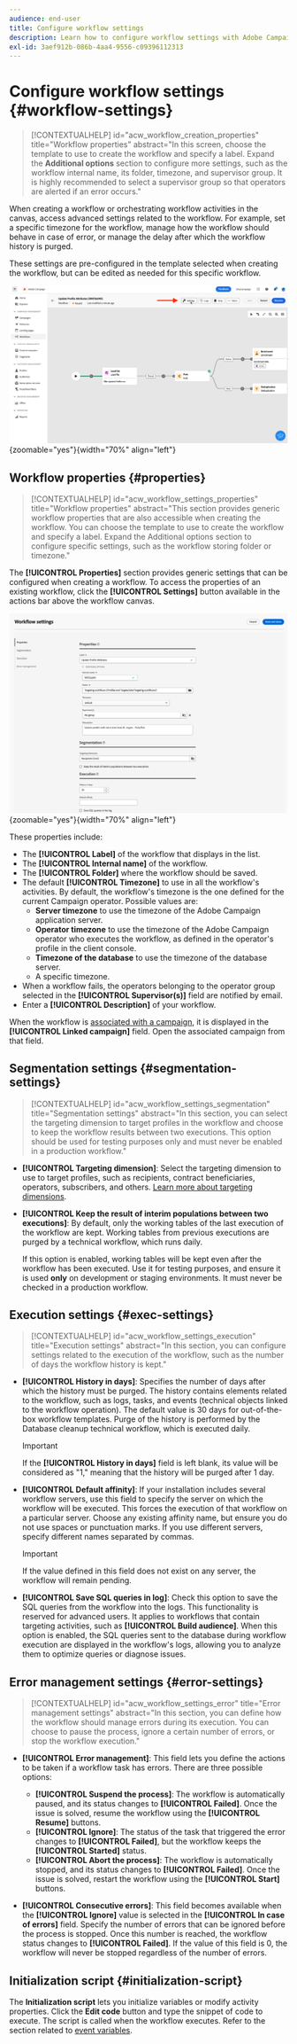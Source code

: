 ```yaml
---
audience: end-user
title: Configure workflow settings
description: Learn how to configure workflow settings with Adobe Campaign Web
exl-id: 3aef912b-086b-4aa4-9556-c09396112313
---
```

# Configure workflow settings {#workflow-settings}

>[!CONTEXTUALHELP]
>id="acw_workflow_creation_properties"
>title="Workflow properties"
>abstract="In this screen, choose the template to use to create the workflow and specify a label. Expand the **Additional options** section to configure more settings, such as the workflow internal name, its folder, timezone, and supervisor group. It is highly recommended to select a supervisor group so that operators are alerted if an error occurs."

When creating a workflow or orchestrating workflow activities in the canvas, access advanced settings related to the workflow. For example, set a specific timezone for the workflow, manage how the workflow should behave in case of error, or manage the delay after which the workflow history is purged.

These settings are pre-configured in the template selected when creating the workflow, but can be edited as needed for this specific workflow.

![Workflow settings button interface](assets/workflow-settings-button.png){zoomable="yes"}{width="70%" align="left"}

## Workflow properties {#properties}

>[!CONTEXTUALHELP]
>id="acw_workflow_settings_properties"
>title="Workflow properties"
>abstract="This section provides generic workflow properties that are also accessible when creating the workflow. You can choose the template to use to create the workflow and specify a label. Expand the Additional options section to configure specific settings, such as the workflow storing folder or timezone."

The **[!UICONTROL Properties]** section provides generic settings that can be configured when creating a workflow. To access the properties of an existing workflow, click the **[!UICONTROL Settings]** button available in the actions bar above the workflow canvas.

![Workflow settings interface](assets/workflow-settings.png){zoomable="yes"}{width="70%" align="left"}

These properties include:

* The **[!UICONTROL Label]** of the workflow that displays in the list.
* The **[!UICONTROL Internal name]** of the workflow.
* The **[!UICONTROL Folder]** where the workflow should be saved.
* The default **[!UICONTROL Timezone]** to use in all the workflow's activities. By default, the workflow's timezone is the one defined for the current Campaign operator.
    Possible values are:
    * **Server timezone** to use the timezone of the Adobe Campaign application server.
    * **Operator timezone** to use the timezone of the Adobe Campaign operator who executes the workflow, as defined in the operator's profile in the client console.
    * **Timezone of the database** to use the timezone of the database server.
    * A specific timezone.
* When a workflow fails, the operators belonging to the operator group selected in the **[!UICONTROL Supervisor(s)]** field are notified by email.
* Enter a **[!UICONTROL Description]** of your workflow.

When the workflow is [associated with a campaign](create-workflow.md), it is displayed in the **[!UICONTROL Linked campaign]** field. Open the associated campaign from that field.

## Segmentation settings {#segmentation-settings}

>[!CONTEXTUALHELP]
>id="acw_workflow_settings_segmentation"
>title="Segmentation settings"
>abstract="In this section, you can select the targeting dimension to target profiles in the workflow and choose to keep the workflow results between two executions. This option should be used for testing purposes only and must never be enabled in a production workflow."

* **[!UICONTROL Targeting dimension]**: Select the targeting dimension to use to target profiles, such as recipients, contract beneficiaries, operators, subscribers, and others. [Learn more about targeting dimensions](../audience/targeting-dimensions.md).

* **[!UICONTROL Keep the result of interim populations between two executions]**: By default, only the working tables of the last execution of the workflow are kept. Working tables from previous executions are purged by a technical workflow, which runs daily.

    If this option is enabled, working tables will be kept even after the workflow has been executed. Use it for testing purposes, and ensure it is used **only** on development or staging environments. It must never be checked in a production workflow.

## Execution settings {#exec-settings}

>[!CONTEXTUALHELP]
>id="acw_workflow_settings_execution"
>title="Execution settings"
>abstract="In this section, you can configure settings related to the execution of the workflow, such as the number of days the workflow history is kept."

* **[!UICONTROL History in days]**: Specifies the number of days after which the history must be purged. The history contains elements related to the workflow, such as logs, tasks, and events (technical objects linked to the workflow operation). The default value is 30 days for out-of-the-box workflow templates. Purge of the history is performed by the Database cleanup technical workflow, which is executed daily.

    >[!IMPORTANT]
    >
    >If the **[!UICONTROL History in days]** field is left blank, its value will be considered as "1," meaning that the history will be purged after 1 day.

* **[!UICONTROL Default affinity]**: If your installation includes several workflow servers, use this field to specify the server on which the workflow will be executed. This forces the execution of that workflow on a particular server. Choose any existing affinity name, but ensure you do not use spaces or punctuation marks. If you use different servers, specify different names separated by commas.

    >[!IMPORTANT]
    >
    >If the value defined in this field does not exist on any server, the workflow will remain pending.

* **[!UICONTROL Save SQL queries in log]**: Check this option to save the SQL queries from the workflow into the logs. This functionality is reserved for advanced users. It applies to workflows that contain targeting activities, such as **[!UICONTROL Build audience]**. When this option is enabled, the SQL queries sent to the database during workflow execution are displayed in the workflow's logs, allowing you to analyze them to optimize queries or diagnose issues.

## Error management settings {#error-settings}

>[!CONTEXTUALHELP]
>id="acw_workflow_settings_error"
>title="Error management settings"
>abstract="In this section, you can define how the workflow should manage errors during its execution. You can choose to pause the process, ignore a certain number of errors, or stop the workflow execution."

* **[!UICONTROL Error management]**: This field lets you define the actions to be taken if a workflow task has errors. There are three possible options:
    
    * **[!UICONTROL Suspend the process]**: The workflow is automatically paused, and its status changes to **[!UICONTROL Failed]**. Once the issue is solved, resume the workflow using the **[!UICONTROL Resume]** buttons.
    * **[!UICONTROL Ignore]**: The status of the task that triggered the error changes to **[!UICONTROL Failed]**, but the workflow keeps the **[!UICONTROL Started]** status. <!-- TO ADD ONCE SCHEDULER IS AVAILABLE This configuration is relevant for recurring tasks: if the branch includes a scheduler, it will start normally next time the workflow is executed.-->
    * **[!UICONTROL Abort the process]**: The workflow is automatically stopped, and its status changes to **[!UICONTROL Failed]**. Once the issue is solved, restart the workflow using the **[!UICONTROL Start]** buttons.

* **[!UICONTROL Consecutive errors]**: This field becomes available when the **[!UICONTROL Ignore]** value is selected in the **[!UICONTROL In case of errors]** field. Specify the number of errors that can be ignored before the process is stopped. Once this number is reached, the workflow status changes to **[!UICONTROL Failed]**. If the value of this field is 0, the workflow will never be stopped regardless of the number of errors.

## Initialization script {#initialization-script}

The **Initialization script** lets you initialize variables or modify activity properties. Click the **Edit code** button and type the snippet of code to execute. The script is called when the workflow executes. Refer to the section related to [event variables](../workflows/event-variables.md).